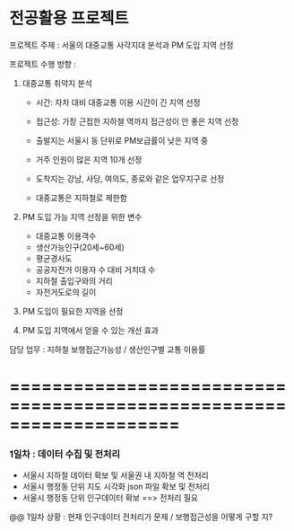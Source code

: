# 전공활용 프로젝트

프로젝트 주제 : 서울의 대중교통 사각지대 분석과 PM 도입 지역 선정



프로젝트 수행 방향 :

1. 대중교통 취약지 분석

   - 시간: 자차 대비 대중교통 이용 시간이 긴 지역 선정 

   - 접근성: 가장 근접한 지하쳘 역까지 접근성이 안 좋은 지역 선정 

   - 출발지는 서울시 동 단위로 PM보급률이 낮은 지역 중 

   - 거주 인원이 많은 지역 10개 선정

   - 도착지는 강남, 사당, 여의도, 종로와 같은 업무지구로 선정

   - 대중교통은 지하철로 제한함

2. PM 도입 가능 지역 선정을 위한 변수

   - 대중교통 이용객수 
   - 생산가능인구(20세~60세) 
   - 평균경사도
   - 공공자전거 이용자 수 대비 거치대 수 
   - 지하철 출입구와의 거리 
   - 자전거도로의 길이

3. PM 도입이 필요한 지역을 선정

4. PM 도입 지역에서 얻을 수 있는 개선 효과



담당 업무 : 지하철 보행접근가능성 / 생산인구별 교통 이용률 

# ====================================================================



### 1일차 : 데이터 수집 및 전처리

- 서울시 지하철 데이터 확보 및 서울권 내 지하철 역 전처리
- 서울시 행정동 단위 지도 시각화 json 파일 확보 및 전처리
- 서울시 행정동 단위 인구데이터 확보 ==> 전처리 필요

@@ 1일차 상황 : 현재 인구데이터 전처리가 문제 / 보행접근성을 어떻게 구할 지?

